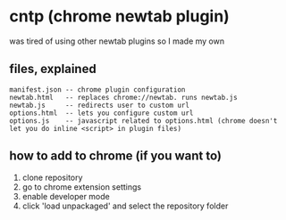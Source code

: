 # cntp (chrome newtab plugin)
was tired of using other newtab plugins so I made my own

## files, explained
```
manifest.json -- chrome plugin configuration
newtab.html   -- replaces chrome://newtab. runs newtab.js
newtab.js     -- redirects user to custom url
options.html  -- lets you configure custom url
options.js    -- javascript related to options.html (chrome doesn't let you do inline <script> in plugin files)
```

## how to add to chrome (if you want to)
1. clone repository
2. go to chrome extension settings
3. enable developer mode
4. click 'load unpackaged' and select the repository folder
